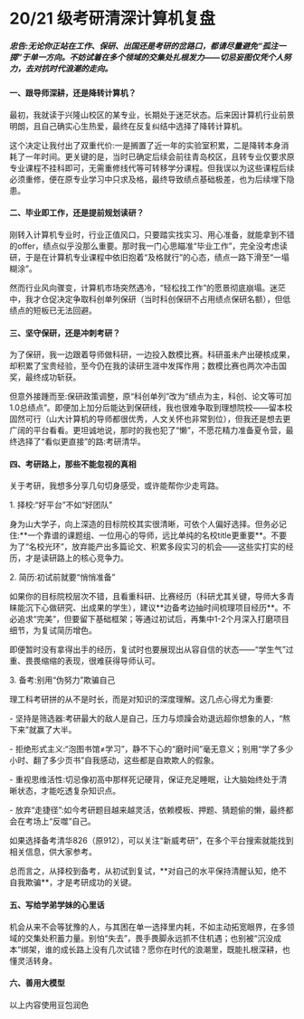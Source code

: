 # 20/21 级考研清深计算机复盘



##### 忠告:无论你正站在工作、保研、出国还是考研的岔路口，都请尽量避免“孤注一掷”于单一方向。不妨试着在多个领域的交集处扎根发力——切忌妄图仅凭个人努力，去对抗时代浪潮的走向。



#### 一、跟导师深耕，还是降转计算机？

最初，我就读于兴隆山校区的某专业，长期处于迷茫状态。后来因计算机行业前景明朗，且自己确实心生热爱，最终在反复纠结中选择了降转计算机。

这个决定让我付出了双重代价:一是搁置了近一年的实验室积累，二是降转本身消耗了一年时间。更关键的是，当时已确定后续会前往青岛校区，且转专业仅要求原专业课程不挂科即可，无需重修线代等可转移学分课程。但我误以为这些课程后续必须重修，便在原专业学习中只求及格，最终导致绩点基础极差，也为后续埋下隐患。



#### 二、毕业即工作，还是提前规划读研？

刚转入计算机专业时，行业正值风口，只要踏实找实习、用心准备，就能拿到不错的offer，绩点似乎没那么重要。那时我一门心思瞄准“毕业工作”，完全没考虑读研，于是在计算机专业课程中依旧抱着“及格就行”的心态，绩点一路下滑至“一塌糊涂”。

然而行业风向骤变，计算机市场突然遇冷，“轻松找工作”的愿景彻底崩塌。迷茫中，我才仓促决定争取科创单列保研（当时科创保研不占用绩点保研名额），但低绩点的短板已无法回避。



#### 三、坚守保研，还是冲刺考研？

为了保研，我一边跟着导师做科研，一边投入数模比赛。科研虽未产出硬核成果，却积累了宝贵经验，至今仍在我的读研生涯中发挥作用；数模比赛也两次冲击国奖，最终成功斩获。

但意外接踵而至:保研政策调整，原“科创单列”改为“绩点为主，科创、论文等可加1.0总绩点”。即便加上加分后能达到保研线，我也很难争取到理想院校——留本校固然可行（山大计算机的导师都很优秀，人文关怀也非常到位），但我还是想去更广阔的平台看看。更坦诚地说，那时的我也犯了“懒”，不愿花精力准备夏令营，最终选择了“看似更直接”的路:考研清华。



#### 四、考研路上，那些不能忽视的真相

关于考研，我想多分享几句切身感受，或许能帮你少走弯路。

1\. 择校:“好平台”不如“好团队”

身为山大学子，向上深造的目标院校其实很清晰，可依个人偏好选择。但务必记住:\*\*一个靠谱的课题组、一位用心的导师，远比单纯的名校title更重要\*\*。不要为了“名校光环”，放弃能产出多篇论文、积累多段实习的机会——这些实打实的经历，才是读研路上的核心竞争力。

2\. 简历:初试前就要“悄悄准备”

如果你的目标院校层次不错，且看重科研、比赛经历（科研尤其关键，导师大多青睐能沉下心做研究、出成果的学生），建议\*\*边备考边抽时间梳理项目经历\*\*。不必追求“完美”，但要留下基础框架；等通过初试后，再集中1-2个月深入打磨项目细节，为复试简历增色。

即便暂时没有拿得出手的经历，复试时也要展现出从容自信的状态——“学生气”过重、畏畏缩缩的表现，很难获得导师认可。

3\. 备考:别用“伪努力”欺骗自己

理工科考研拼的从不是时长，而是对知识的深度理解。这几点心得尤为重要:

\- 坚持是筛选器:考研最大的敌人是自己，压力与烦躁会劝退远超你想象的人，“熬下来”就赢了大半。

\- 拒绝形式主义:“泡图书馆≠学习”，静不下心的“磨时间”毫无意义；别用“学了多少小时、翻了多少页书”自我感动，这些都是自欺欺人的假象。

\- 重视思维活性:切忌像初高中那样死记硬背，保证充足睡眠，让大脑始终处于清晰状态，才能吃透复杂知识点。

\- 放弃“走捷径”:如今考研题目越来越灵活，依赖模板、押题、猜题偷的懒，最终都会在考场上“反噬”自己。

如果选择备考清华826（原912），可以关注“新威考研”，在多个平台搜索就能找到相关信息，供大家参考。

总而言之，从择校到备考，从初试到复试，\*\*对自己的水平保持清醒认知，绝不自我欺骗\*\*，才是考研成功的关键。



#### 五、写给学弟学妹的心里话

机会从来不会等犹豫的人，与其困在单一选择里内耗，不如主动拓宽眼界，在多领域的交集处积蓄力量。别怕“失去”，畏手畏脚永远抓不住机遇；也别被“沉没成本”绑架，谁的成长路上没有几次试错？愿你在时代的浪潮里，既能扎根深耕，也懂灵活转身。



#### 六、善用大模型

以上内容使用豆包润色

